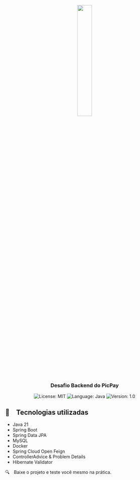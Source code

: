<p align="center" width="100%">
    <img width="30%" src="https://github.com/buildrun-tech/buildrun-desafio-backend-picpay/blob/main/images/picpay-logo.jpg"> 
</p>


<h3 align="center">
  Desafio Backend do PicPay
</h3>

<p align="center">

  <img alt="License: MIT" src="https://img.shields.io/badge/license-MIT-%2304D361">
  <img alt="Language: Java" src="https://img.shields.io/badge/language-java-green">
  <img alt="Version: 1.0" src="https://img.shields.io/badge/version-1.0-yellowgreen">

</p>

## :rocket: Tecnologias utilizadas

* Java 21
* Spring Boot
* Spring Data JPA
* MySQL
* Docker
* Spring Cloud Open Feign
* ControllerAdvice & Problem Details
* Hibernate Validator

:mag: Baixe o projeto e teste você mesmo na prática.
